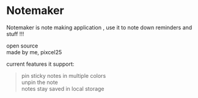 # Notemaker
Notemaker is note making application , use it to note down reminders and stuff !!!


open source <br>
made by me, pixcel25<br>

current features it support:<br>

> pin sticky notes in multiple colors <br>
> unpin the note <br>
> notes stay saved in local storage <br>

